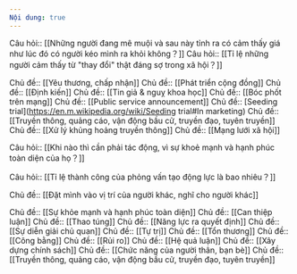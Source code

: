 ```yaml
---
Nội dung: true
---
```


Câu hỏi:: [[Những người đang mê muội và sau này tỉnh ra có cảm thấy giá như lúc đó có người kéo mình ra khỏi không？]] 
Câu hỏi:: [[Tỉ lệ những người cảm thấy từ "thay đổi" thật đáng sợ trong xã hội？]] 

Chủ đề:: [[Yêu thương, chấp nhận]]
Chủ đề:: [[Phát triển cộng đồng]] 
Chủ đề:: [[Định kiến]]
Chủ đề:: [[Tin giả & nguỵ khoa học]]
Chủ đề:: [[Bóc phốt trên mạng]] 
Chủ đề:: [[Public service announcement]] 
Chủ đề:: [Seeding trial](https://en.m.wikipedia.org/wiki/Seeding trial#In marketing)
Chủ đề:: [[Truyền thông, quảng cáo, vận động bầu cử, truyền đạo, tuyên truyền]]
Chủ đề:: [[Xử lý khủng hoảng truyền thông]]
Chủ đề:: [[Mạng lưới xã hội]]

Câu hỏi:: [[Khi nào thì cần phải tác động, vì sự khoẻ mạnh và hạnh phúc toàn diện của họ？]] 

Câu hỏi:: [[Tỉ lệ thành công của phỏng vấn tạo động lực là bao nhiêu？]] 

Chủ đề:: [[Đặt mình vào vị trí của người khác, nghĩ cho người khác]]

Chủ đề:: [[Sự khỏe mạnh và hạnh phúc toàn diện]]
Chủ đề:: [[Can thiệp luận]]
Chủ đề:: [[Thao túng]]
Chủ đề:: [[Năng lực ra quyết định]]
Chủ đề:: [[Sự diễn giải chủ quan]]
Chủ đề:: [[Tự trị]]
Chủ đề:: [[Tổn thương]]
Chủ đề:: [[Công bằng]]
Chủ đề:: [[Rủi ro]]
Chủ đề:: [[Hệ quả luận]]
Chủ đề:: [[Xây dựng chính sách]]
Chủ đề:: [[Chức năng của người thân, bạn bè]]
Chủ đề:: [[Truyền thông, quảng cáo, vận động bầu cử, truyền đạo, tuyên truyền]] 


